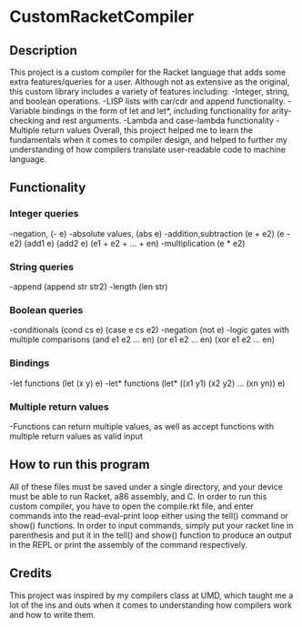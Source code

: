 # CustomRacketCompiler
## Description
This project is a custom compiler for the Racket language that adds some extra features/queries for a user. Although not as extensive as the original, this custom library includes a variety of features including:
-Integer, string, and boolean operations.
-LISP lists with car/cdr and append functionality.
-Variable bindings in the form of let and let*, including functionality for arity-checking and rest arguments.
-Lambda and case-lambda functionality
-Multiple return values
Overall, this project helped me to learn the fundamentals when it comes to compiler design, and helped to further my understanding of how compilers translate user-readable code to machine language.
## Functionality
### Integer queries
-negation, (- e)
-absolute values, (abs e)
-addition,subtraction (e + e2) (e - e2) (add1 e) (add2 e) (e1 + e2 + ... + en)
-multiplication (e * e2)
### String queries
-append (append str str2)
-length (len str)
### Boolean queries
-conditionals (cond cs e) (case e cs e2)
-negation (not e)
-logic gates with multiple comparisons (and e1 e2 ... en) (or e1 e2 ... en) (xor e1 e2 ... en)
### Bindings
-let functions (let (x y) e)
-let* functions (let* ((x1 y1) (x2 y2) ... (xn yn)) e)
### Multiple return values
-Functions can return multiple values, as well as accept functions with multiple return values as valid input
## How to run this program
All of these files must be saved under a single directory, and your device must be able to run Racket, a86 assembly, and C. In order to run this custom compiler, you have to open the compile.rkt file, and enter commands into the read-eval-print loop either using the tell() command or show() functions. In order to input commands, simply put your racket line in parenthesis and put it in the tell() and show() function to produce an output in the REPL or print the assembly of the command respectively.
## Credits
This project was inspired by my compilers class at UMD, which taught me a lot of the ins and outs when it comes to understanding how compilers work and how to write them. 
